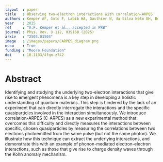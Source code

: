 ```yaml
---
layout  : paper
title   : Observing two-electron interactions with correlation-ARPES
authors : Kemper AF, Goto F, Labib HA, Gauthier N, da Silva Neto EH, Boschini F
year    : 2025
ref     : "A.F. Kemper et al., accepted in PRB"
journal : Phys. Rev. B 112, 035168 (2025)
arxiv   : "2505.01504"
image   : /images/papers/CARPES_diagram.png
ncsu    : True
funding : "Moore Foundation"
doi     : 10.1103/4fqm-z742
---
```


# Abstract
Identifying and studying the underlying two-electron interactions that give rise to emergent phenomena 
is a key step in developing a holistic understanding of quantum materials.  This step is hindered by the lack of
an experiment that can directly interrogate the interactions and the specific quasiparticles involved
in the interaction simultaneously.  We introduce correlation-ARPES (C-ARPES) as a new experimental
method that overcomes this difficulty and directly measures the interactions between specific, chosen quasiparticles
by measuring the correlations between two electrons photoemitted
from the same pulse (but not the same photon).  We illustrate how this technique can extract the underlying
interactions, and demonstrate this with an example of phonon-mediated electron-electron interactions, such as
those that give rise to charge density waves through the Kohn anomaly mechanism.  
